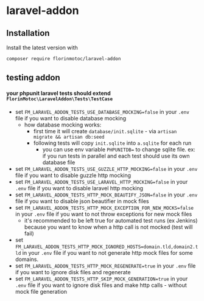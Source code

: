 # laravel-addon

## Installation

Install the latest version with

```bash
composer require florinmotoc/laravel-addon
```

## testing addon
#### your phpunit laravel tests should extend `FlorinMotoc\LaravelAddon\Tests\TestCase`
- set `FM_LARAVEL_ADDON_TESTS_USE_DATABASE_MOCKING=false` in your `.env` file if you want to disable database mocking
  - how database mocking works:
    - first time it will create `database/init.sqlite` - via `artisan migrate && artisan db:seed`
    - following tests will copy `init.sqlite` into `a.sqlite` for each run
      - you can use env variable `PHPUNITDB=` to change sqlite file. ex: if you run tests in parallel and each test should use its own database file
- set `FM_LARAVEL_ADDON_TESTS_USE_GUZZLE_HTTP_MOCKING=false` in your `.env` file if you want to disable guzzle http mocking
- set `FM_LARAVEL_ADDON_TESTS_USE_LARAVEL_HTTP_MOCKING=false` in your `.env` file if you want to disable laravel http mocking
- set `FM_LARAVEL_ADDON_TESTS_HTTP_MOCK_BEAUTIFY_JSON=false` in your `.env` file if you want to disable json beautifier in mock files
- set `FM_LARAVEL_ADDON_TESTS_HTTP_MOCK_EXCEPTION_FOR_NEW_MOCKS=false` in your `.env` file if you want to not throw exceptions for new mock files  
  - it's recommended to be left true for automated test runs (ex Jenkins) because you want to know when a http call is not mocked (test will fail)
- set `FM_LARAVEL_ADDON_TESTS_HTTP_MOCK_IGNORED_HOSTS=domain.tld,domain2.tld` in your `.env` file if you want to not generate http mock files for some domains.
- set `FM_LARAVEL_ADDON_TESTS_HTTP_MOCK_REGENERATE=true` in your `.env` file if you want to ignore disk files and regenerate
- set `FM_LARAVEL_ADDON_TESTS_HTTP_SKIP_MOCK_GENERATION=true` in your `.env` file if you want to ignore disk files and make http calls - without mock file generation
